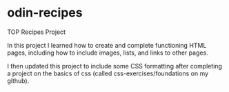 # odin-recipes
TOP Recipes Project

In this project I learned how to create and complete functioning HTML pages, including how to include images, lists, and links to other pages.

I then updated this project to include some CSS formatting after completing a project on the basics of css (called css-exercises/foundations on my github).